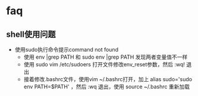 # faq

## shell使用问题
- 使用sudo执行命令提示command not found
    - 使用 env |grep PATH 和 sudo env |grep PATH 发现两者变量值不一样
    - 使用 sudo vim /etc/sudoers 打开文件修改env_reset参数，然后 :wq! 退出
    - 接着修改.bashrc文件，使用vim ~/.bashrc打开，加上 alias sudo='sudo env PATH=$PATH' ，然后 :wq 退出，使用 source ~/.bashrc 重新加载